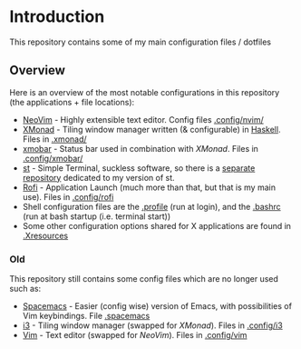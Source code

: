 # Introduction
This repository contains some of my main configuration files / dotfiles 

## Overview
Here is an overview of the most notable configurations in this repository (the applications + file locations):
- [NeoVim](https://neovim.io/) - Highly extensible text editor. Config files [.config/nvim/](./config/nvim)
- [XMonad](https://xmonad.org/) - Tiling window manager written (& configurable) in [Haskell](https://www.haskell.org/). Files in [.xmonad/](./.xmonad)
- [xmobar](https://xmobar.org/) - Status bar used in combination with *XMonad*. Files in [.config/xmobar/](./.config/xmobar)
- [st](https://st.suckless.org/) - Simple Terminal, suckless software, so there is a [separate repository](https://github.com/StenSipma/st) dedicated to my version of st.
- [Rofi](https://github.com/davatorium/rofi) - Application Launch (much more than that, but that is my main use). Files in [.config/rofi](./.config/rofi)
- Shell configuration files are the [.profile](./.profile) (run at login), and the [.bashrc](./.bashrc) (run at bash startup (i.e. terminal start))
- Some other configuration options shared for X applications are found in [.Xresources](./.Xresources)

### Old
This repository still contains some config files which are no longer used such as:
- [Spacemacs](https://www.spacemacs.org/) - Easier (config wise) version of Emacs, with possibilities of Vim keybindings. File [.spacemacs](./.spacemacs)
- [i3](https://i3wm.org/) - Tiling window manager (swapped for *XMonad*). Files in [.config/i3](./.config/i3)
- [Vim](https://www.vim.org/) - Text editor (swapped for *NeoVim*). Files in [.config/vim](./.config/vim)
